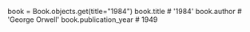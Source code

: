 book = Book.objects.get(title="1984")
book.title # '1984'
book.author # 'George Orwell'
book.publication_year # 1949
